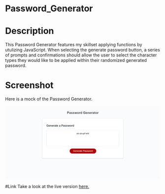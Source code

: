 # Password_Generator
# Description
This Password Generator features my skillset applying functions by utulizing JavaScript. When selecting the generate password button, a series of prompts and confirmations should allow the user to select the character types they would like to be applied within their randomized generated password.

# Screenshot
Here is a mock of the Password Generator.

![Password_Generator](Assets/screenshotPG.png)

#Link
Take a look at the live version [here.](https://ianaac27.github.io/Password_Generator/)
